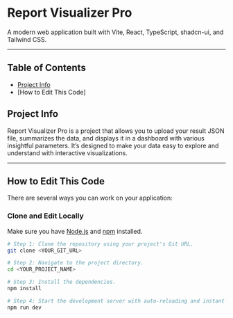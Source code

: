 # Report Visualizer Pro

A modern web application built with Vite, React, TypeScript, shadcn-ui, and Tailwind CSS.

---

## Table of Contents

- [Project Info](#project-info)
- [How to Edit This Code]
## Project Info

Report Visualizer Pro is a project that allows you to upload your result JSON file, summarizes the data, and displays it in a dashboard with various insightful parameters. It’s designed to make your data easy to explore and understand with interactive visualizations.

---

## How to Edit This Code

There are several ways you can work on your application:

### Clone and Edit Locally

Make sure you have [Node.js](https://nodejs.org/) and [npm](https://www.npmjs.com/) installed.

```sh
# Step 1: Clone the repository using your project's Git URL.
git clone <YOUR_GIT_URL>

# Step 2: Navigate to the project directory.
cd <YOUR_PROJECT_NAME>

# Step 3: Install the dependencies.
npm install

# Step 4: Start the development server with auto-reloading and instant preview.
npm run dev

